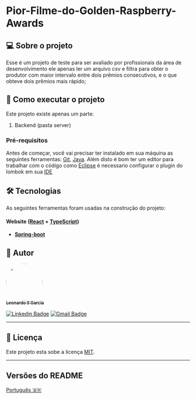 # Pior-Filme-do-Golden-Raspberry-Awards

## 💻 Sobre o projeto
Esse é um projeto de teste para ser avaliado por profissionais da área de desenvolvimento ele apenas ler um arquivo csv e filtra para obter o produtor com maior intervalo entre dois prêmios consecutivos, e o que obteve dois prêmios mais rápido;

## 🚀 Como executar o projeto

Este projeto existe apenas um parte:
1. Backend (pasta server) 

### Pré-requisitos

Antes de começar, você vai precisar ter instalado em sua máquina as seguintes ferramentas:
[Git](https://git-scm.com), [Java](https://www.java.com/pt-BR/download/ie_manual.jsp?locale=pt_BR). 
Além disto é bom ter um editor para trabalhar com o código como [Eclipse](https://www.eclipse.org/downloads/)
é necessario configurar o plugin do lombok em sua [IDE](https://projectlombok.org/setup/eclipse)

## 🛠 Tecnologias

As seguintes ferramentas foram usadas na construção do projeto:

#### **Website**  ([React](https://reactjs.org/)  +  [TypeScript](https://www.typescriptlang.org/))

-   **[Spring-boot](https://spring.io/projects/spring-boot)**

## 🦸 Autor

<a href="https://github.com/Sephyroth">
 <img style="border-radius: 50%;" src="https://avatars.githubusercontent.com/u/24432940?s=460&u=2ab99368df258d1a395a1f4f958eefe8780b5175&v=4" width="100px;" alt=""/>
 <br />
 <sub><b>Leonardo S Garcia</b></sub></a> <a href="https://blog.rocketseat.com.br/author/thiago/"></a>
 <br />

[![Linkedin Badge](https://img.shields.io/badge/-Leonardo-blue?style=flat-square&logo=Linkedin&logoColor=white&link=https://www.linkedin.com/in/tgmarinho/)](https://www.linkedin.com/in/leonardosilvagarcia/) 
[![Gmail Badge](https://img.shields.io/badge/-leogarciati@gmail.com-c14438?style=flat-square&logo=Gmail&logoColor=white&link=mailto:leogarciati@gmail.com)](mailto:leogarciati@gmail.com)

---

## 📝 Licença

Este projeto esta sobe a licença [MIT](./LICENSE).

---

##  Versões do README

[Português 🇧🇷](./README.md)
